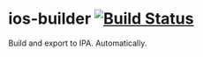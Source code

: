 ios-builder [![Build Status](https://travis-ci.org/devfd/ios-builder.svg?branch=master)](https://travis-ci.org/devfd/ios-builder)
===========

Build and export to IPA. Automatically.
